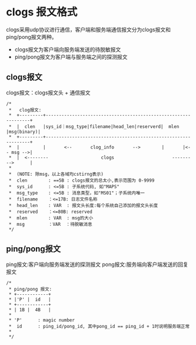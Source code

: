 # clogs 报文格式

clogs采用udp协议进行通信，客户端和服务端通信报文分为clogs报文和ping/pong报文两种。

- clogs报文为客户端向服务端发送的待脱敏报文
- ping/pong报文为客户端与服务端之间的探测报文

## clogs报文

clogs报文：clogs报文头 +  通信报文


```
/*
 *   clog报文:
 *  +---------+----------------------------------------------------------------+
 *  |  clen   |sys_id｜msg_type|filename|head_len|reserverd|  mlen |msg(binary)|
 *  +---------+----------------------------------------------------------------+
 *  |         |       <--       clog_info       -->        |       |<-- msg -->|
 *  |  <--------                    clogs                      --------->      |
 *
 *  (NOTE: 除msg，以上各域均cstirng表示)
 *  clen        : ==5B : clogs报文的总太小,表示范围为 0-9999
 *  sys_id      : <=5B : 子系统代码, 如"MAPS"
 *  msg_type    : <=5B : 消息类型，如"MS01"；子系统内唯一
 *  filename    ：<=17B: 日志文件名称
 *  head_len    : VAR  : 报文头长度:每个系统自己添加的报文头长度
 *  reserved    ：<=80B: reserved
 *  mlen        : VAR  : msg的大小
 *  msg         ：VAR  ：待脱敏消息
 */
```

## ping/pong报文

ping报文:客户端向服务端发送的探测报文
pong报文:服务端向客户端发送的回复报文

```
/* 
 * ping/pong 报文:
 * +------------+
 * |'P' |  id   |
 * +------------+
 * | 1B |  4B   |
 *
 * 'P'      : magic number
 *  id      : ping_id/pong_id, 其中pong_id == ping_id + 1时说明服务端正常
 *
 */
```
